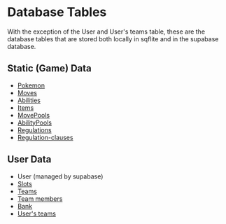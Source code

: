 # Database Tables
With the exception of the User and User's teams table, these are the database tables that are stored both locally in sqflite and in the supabase database.

## Static (Game) Data
- [Pokemon](databases/database_table_composition/pokemon-table.md)
- [Moves](databases/database_table_composition/moves-table.md)
- [Abilities](databases/database_table_composition/abilities-table.md)
- [Items](databases/database_table_composition/items-table.md)
- [MovePools](databases/database_table_composition/movepools-table.md)
- [AbilityPools](databases/database_table_composition/abilitypools-table.md)
- [Regulations](databases/database_table_composition/regulations-table.md)
- [Regulation-clauses](databases/database_table_composition/regulation-clauses-table.md)

## User Data
- User (managed by supabase)
- [Slots](databases/database_table_composition/slots-table.md)
- [Teams](databases/database_table_composition/teams-table.md)
- [Team members](databases/database_table_composition/team-members-table.md)
- [Bank](databases/database_table_composition/bank-table.md)
- [User's teams](databases/database_table_composition/users-teams-table.md)